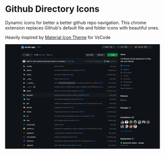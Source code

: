 # Github Directory Icons

Dynamic icons for better a better github repo navigation.
This chrome extension replaces Github's default file and folder icons with beautiful ones.

Heavily inspired by [Material Icon Theme](https://marketplace.visualstudio.com/items?itemName=PKief.material-icon-theme) for VsCode

![Alt text](screenshot.png)
